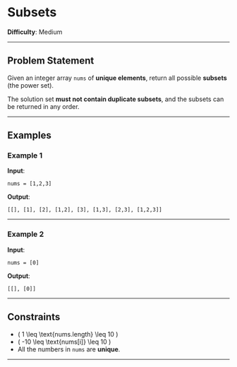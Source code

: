# Subsets  

**Difficulty**: Medium  

---

## Problem Statement  

Given an integer array `nums` of **unique elements**, return all possible **subsets** (the power set).  

The solution set **must not contain duplicate subsets**, and the subsets can be returned in any order.  

---

## Examples  

### Example 1  

**Input**:  
```plaintext
nums = [1,2,3]
```  

**Output**:  
```plaintext
[[], [1], [2], [1,2], [3], [1,3], [2,3], [1,2,3]]
```  

---

### Example 2  

**Input**:  
```plaintext
nums = [0]
```  

**Output**:  
```plaintext
[[], [0]]
```  

---

## Constraints  

- \( 1 \leq \text{nums.length} \leq 10 \)  
- \( -10 \leq \text{nums[i]} \leq 10 \)  
- All the numbers in `nums` are **unique**.  

---
